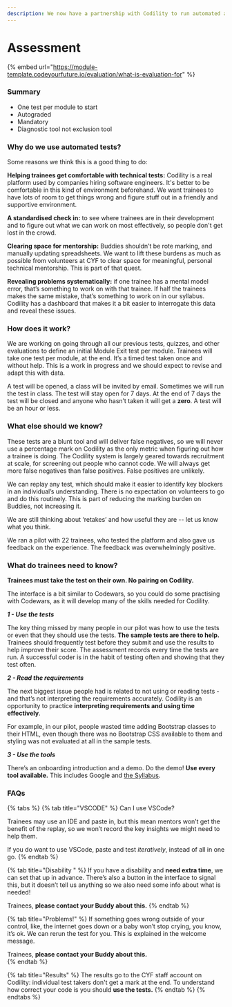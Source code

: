 ```yaml
---
description: We now have a partnership with Codility to run automated assessments.
---
```


# Assessment

{% embed url="https://module-template.codeyourfuture.io/evaluation/what-is-evaluation-for" %}

### Summary

* One test per module to start
* Autograded
* Mandatory
* Diagnostic tool not exclusion tool

### Why do we use automated tests?

Some reasons we think this is a good thing to do:

**Helping trainees get comfortable with technical tests:** Codility is a real platform used by companies hiring software engineers. It's better to be comfortable in this kind of environment beforehand. We want trainees to have lots of room to get things wrong and figure stuff out in a friendly and supportive environment.

**A standardised check in:** to see where trainees are in their development and to figure out what we can work on most effectively, so people don't get lost in the crowd.

**Clearing space for mentorship:** Buddies shouldn’t be rote marking, and manually updating spreadsheets. We want to lift these burdens as much as possible from volunteers at CYF to clear space for meaningful, personal technical mentorship. This is part of that quest.

**Revealing problems systematically:** if one trainee has a mental model error, that’s something to work on with that trainee. If half the trainees makes the same mistake, that’s something to work on in our syllabus. Codility has a dashboard that makes it a bit easier to interrogate this data and reveal these issues.

### How does it work?

We are working on going through all our previous tests, quizzes, and other evaluations to define an initial Module Exit test per module. Trainees will take one test per module, at the end. It’s a timed test taken once and without help. This is a work in progress and we should expect to revise and adapt this with data.

A test will be opened, a class will be invited by email. Sometimes we will run the test in class. The test will stay open for 7 days. At the end of 7 days the test will be closed and anyone who hasn’t taken it will get a **zero**. A test will be an hour or less. 

### What else should we know?

These tests are a blunt tool and will deliver false negatives, so we will never use a percentage mark on Codility as the only metric when figuring out how a trainee is doing. The Codility system is largely geared towards recruitment at scale, for screening out people who cannot code. We will always get more false negatives than false positives. False positives are unlikely.

We can replay any test, which should make it easier to identify key blockers in an individual’s understanding. There is no expectation on volunteers to go and do this routinely. This is part of reducing the marking burden on Buddies, not increasing it.

We are still thinking about ‘retakes’ and how useful they are -- let us know what you think.

We ran a pilot with 22 trainees, who tested the platform and also gave us feedback on the experience. The feedback was overwhelmingly positive. 

### What do trainees need to know?

**Trainees must take the test on their own. No pairing on Codility.**

The interface is a bit similar to Codewars, so you could do some practising with Codewars, as it will develop many of the skills needed for Codility.

_**1 - Use the tests**_

The key thing missed by many people in our pilot was how to use the tests or even that they should use the tests. **The sample tests are there to help.** Trainees should frequently test before they submit and use the results to help improve their score. The assessment records every time the tests are run. A successful coder is in the habit of testing often and showing that they test often. 

_**2 - Read the requirements**_

The next biggest issue people had is related to not using or reading tests - and that’s not interpreting the requirements accurately. Codility is an opportunity to practice **interpreting requirements and using time effectively**. 

For example, in our pilot, people wasted time adding Bootstrap classes to their HTML, even though there was no Bootstrap CSS available to them and styling was not evaluated at all in the sample tests.

_**3 - Use the tools**_

There’s an onboarding introduction and a demo. Do the demo! **Use every tool available.** This includes Google and [the Syllabus](https://syllabus.codeyourfuture.io/).

### FAQs

{% tabs %}
{% tab title="VSCODE" %}
Can I use VSCode?

Trainees may use an IDE and paste in, but this mean mentors won’t get the benefit of the replay, so we won’t record the key insights we might need to help them. 

If you do want to use VSCode,  paste and test _iteratively_, instead of all in one go.
{% endtab %}

{% tab title="Disability " %}
If you have a disability and **need extra time**, we can set that up in advance. There’s also a button in the interface to signal this, but it doesn’t tell us anything so we also need some info about what is needed! 

Trainees, **please contact your Buddy about this.**
{% endtab %}

{% tab title="Problems!" %}
If something goes wrong outside of your control, like, the internet goes down or a baby won’t stop crying, you know, it’s ok. We can rerun the test for you. This is explained in the welcome message.

Trainees, **please contact your Buddy about this.**  
{% endtab %}

{% tab title="Results" %}
The results go to the CYF staff account on Codility: individual test takers don't get a mark at the end. To understand how correct your code is you should **use the tests.**
{% endtab %}
{% endtabs %}



